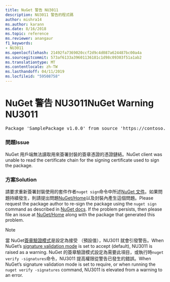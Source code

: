 ```yaml
---
title: NuGet 警告 NU3011
description: NU3011 警告的程式碼
author: mishra14
ms.author: karann
ms.date: 8/16/2018
ms.topic: reference
ms.reviewer: anangaur
f1_keywords:
- NU3011
ms.openlocfilehash: 21492fa7369020ccf2d9c4d087a624487bc00a4a
ms.sourcegitcommit: 573af6133a39601136181c1d98c09303f51a1ab2
ms.translationtype: MT
ms.contentlocale: zh-TW
ms.lasthandoff: 04/11/2019
ms.locfileid: "59508758"
---
```

# <a name="nuget-warning-nu3011"></a><span data-ttu-id="abf15-103">NuGet 警告 NU3011</span><span class="sxs-lookup"><span data-stu-id="abf15-103">NuGet Warning NU3011</span></span>

<pre>Package 'SamplePackage v1.0.0' from source 'https://contoso.com/index.json': The primary signature is invalid.</pre>

### <a name="issue"></a><span data-ttu-id="abf15-104">問題</span><span class="sxs-lookup"><span data-stu-id="abf15-104">Issue</span></span>

<span data-ttu-id="abf15-105">NuGet 用戶端無法讀取用來簽署封裝的簽章憑證的憑證鏈結。</span><span class="sxs-lookup"><span data-stu-id="abf15-105">NuGet client was unable to read the certificate chain for the signing certificate used to sign the package.</span></span>


### <a name="solution"></a><span data-ttu-id="abf15-106">方案</span><span class="sxs-lookup"><span data-stu-id="abf15-106">Solution</span></span>

<span data-ttu-id="abf15-107">請要求重新簽署封裝使用的套件作者`nuget sign`命令中所述[NuGet 文件](https://docs.microsoft.com/en-us/nuget/create-packages/sign-a-package)。如果問題持續發生，則請提出問題[NuGet/Home](https://github.com/NuGet/Home/issues)以及封裝內產生這個問題。</span><span class="sxs-lookup"><span data-stu-id="abf15-107">Please request the package author to re-sign the package using the `nuget sign` command as described in [NuGet docs](https://docs.microsoft.com/en-us/nuget/create-packages/sign-a-package). If the problem persists, then please file an issue at [NuGet/Home](https://github.com/NuGet/Home/issues) along with the package that generated this problem.</span></span>


> [!Note]
> <span data-ttu-id="abf15-108">當 NuGet[簽章驗證模式](https://docs.microsoft.com/en-us/nuget/consume-packages/installing-signed-packages#configure-package-signature-requirements)是設定為接受 （預設值），NU3011 就會引發警告。</span><span class="sxs-lookup"><span data-stu-id="abf15-108">When NuGet’s [signature validation mode](https://docs.microsoft.com/en-us/nuget/consume-packages/installing-signed-packages#configure-package-signature-requirements) is set to accept (default), NU3011 is raised as a warning.</span></span> <span data-ttu-id="abf15-109">NuGet 的簽章驗證模式設定為需要此項目，或執行時`nuget verify -signatures`命令，NU3011 提高權限從警告已發生的錯誤。</span><span class="sxs-lookup"><span data-stu-id="abf15-109">When NuGet’s signature validation mode is set to require, or when running the `nuget verify -signatures` command, NU3011 is elevated from a warning to an error.</span></span> 

